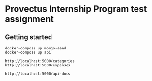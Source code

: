 # Provectus Internship Program test assignment

## Getting started
```
docker-compose up mongo-seed
docker-compose up api
```

```
http://localhost:5000/categories
http://localhost:5000/expenses

http://localhost:5000/api-docs
```
